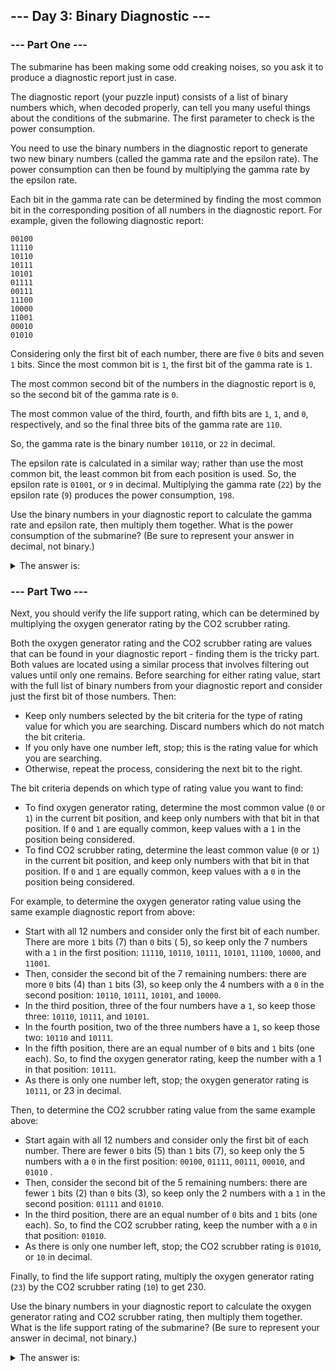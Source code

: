 ## --- Day 3: Binary Diagnostic ---

### --- Part One ---

The submarine has been making some odd creaking noises, so you ask it to produce a diagnostic report just in case.

The diagnostic report (your puzzle input) consists of a list of binary numbers which, when decoded properly, can tell
you many useful things about the conditions of the submarine. The first parameter to check is the power consumption.

You need to use the binary numbers in the diagnostic report to generate two new binary numbers (called the gamma rate
and the epsilon rate). The power consumption can then be found by multiplying the gamma rate by the epsilon rate.

Each bit in the gamma rate can be determined by finding the most common bit in the corresponding position of all numbers
in the diagnostic report. For example, given the following diagnostic report:

```
00100
11110
10110
10111
10101
01111
00111
11100
10000
11001
00010
01010
```

Considering only the first bit of each number, there are five `0` bits and seven `1` bits. Since the most common bit
is `1`, the first bit of the gamma rate is `1`.

The most common second bit of the numbers in the diagnostic report is `0`, so the second bit of the gamma rate is `0`.

The most common value of the third, fourth, and fifth bits are `1`, `1`, and `0`, respectively, and so the final three
bits of the gamma rate are `110`.

So, the gamma rate is the binary number `10110`, or `22` in decimal.

The epsilon rate is calculated in a similar way; rather than use the most common bit, the least common bit from each
position is used. So, the epsilon rate is `01001`, or `9` in decimal. Multiplying the gamma rate (`22`) by the epsilon
rate (`9`) produces the power consumption, `198`.

Use the binary numbers in your diagnostic report to calculate the gamma rate and epsilon rate, then multiply them
together. What is the power consumption of the submarine? (Be sure to represent your answer in decimal, not binary.)

<details>
  	<summary>The answer is:</summary>
	3242606
</details>

### --- Part Two ---

Next, you should verify the life support rating, which can be determined by multiplying the oxygen generator rating by
the CO2 scrubber rating.

Both the oxygen generator rating and the CO2 scrubber rating are values that can be found in your diagnostic report -
finding them is the tricky part. Both values are located using a similar process that involves filtering out values
until only one remains. Before searching for either rating value, start with the full list of binary numbers from your
diagnostic report and consider just the first bit of those numbers. Then:

- Keep only numbers selected by the bit criteria for the type of rating value for which you are searching. Discard
  numbers which do not match the bit criteria.
- If you only have one number left, stop; this is the rating value for which you are searching.
- Otherwise, repeat the process, considering the next bit to the right.

The bit criteria depends on which type of rating value you want to find:

- To find oxygen generator rating, determine the most common value (`0` or `1`) in the current bit position, and keep
  only numbers with that bit in that position. If `0` and `1` are equally common, keep values with a `1` in the position
  being considered.
- To find CO2 scrubber rating, determine the least common value (`0` or `1`) in the current bit position, and keep only
  numbers with that bit in that position. If `0` and `1` are equally common, keep values with a `0` in the position
  being considered.

For example, to determine the oxygen generator rating value using the same example diagnostic report from above:

- Start with all 12 numbers and consider only the first bit of each number. There are more `1` bits (7) than `0` bits (
  5), so keep only the 7 numbers with a `1` in the first position: `11110`, `10110`, `10111`, `10101`, `11100`, `10000`,
  and `11001`.
- Then, consider the second bit of the 7 remaining numbers: there are more `0` bits (4) than `1` bits (3), so keep only
  the 4 numbers with a `0` in the second position: `10110`, `10111`, `10101`, and `10000`.
- In the third position, three of the four numbers have a `1`, so keep those three: `10110`, `10111`, and `10101`.
- In the fourth position, two of the three numbers have a `1`, so keep those two: `10110` and `10111`.
- In the fifth position, there are an equal number of `0` bits and `1` bits (one each). So, to find the oxygen generator
  rating, keep the number with a 1 in that position: `10111`.
- As there is only one number left, stop; the oxygen generator rating is `10111`, or 23 in decimal.

Then, to determine the CO2 scrubber rating value from the same example above:

- Start again with all 12 numbers and consider only the first bit of each number. There are fewer `0` bits (5) than `1`
  bits (7), so keep only the 5 numbers with a `0` in the first position: `00100`, `01111`, `00111`, `00010`, and `01010`
  .
- Then, consider the second bit of the 5 remaining numbers: there are fewer `1` bits (2) than `0` bits (3), so keep only
  the 2 numbers with a `1` in the second position: `01111` and `01010`.
- In the third position, there are an equal number of `0` bits and `1` bits (one each). So, to find the CO2 scrubber
  rating, keep the number with a `0` in that position: `01010`.
- As there is only one number left, stop; the CO2 scrubber rating is `01010`, or `10` in decimal.

Finally, to find the life support rating, multiply the oxygen generator rating (`23`) by the CO2 scrubber rating (`10`)
to get 230.

Use the binary numbers in your diagnostic report to calculate the oxygen generator rating and CO2 scrubber rating, then
multiply them together. What is the life support rating of the submarine? (Be sure to represent your answer in decimal,
not binary.)

<details>
  	<summary>The answer is:</summary>
	4856080
</details>
